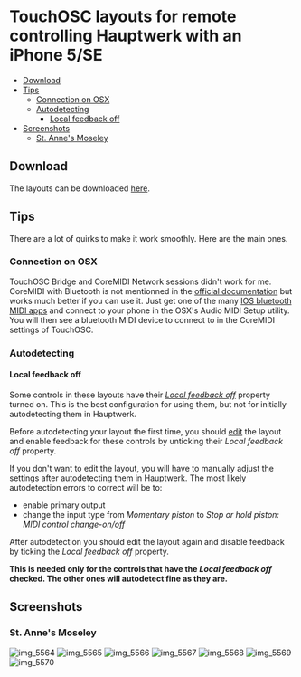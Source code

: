 # TouchOSC layouts for remote controlling Hauptwerk with an iPhone 5/SE

- [Download](#download)
- [Tips](#tips)
    - [Connection on OSX](#connection-on-osx)
    - [Autodetecting](#autodetecting)
        - [Local feedback off](#local-feedback-off)
- [Screenshots](#screenshots)
    - [St. Anne's Moseley](#st-annes-moseley)

## Download

The layouts can be downloaded [here](touchosc).

## Tips

There are a lot of quirks to make it work smoothly. Here are the main ones.

### Connection on OSX

TouchOSC Bridge and CoreMIDI Network sessions didn't work for me. CoreMIDI with Bluetooth is not mentionned in the  [official documentation](http://hexler.net/docs/touchosc-configuration-connections-coremidi) but works much better if you can use it. Just get one of the many [IOS bluetooth MIDI apps](https://www.google.com/search?q=IOS+bluetooth+MIDI+app) and connect to your phone in the OSX's Audio MIDI Setup utility. You will then see a bluetooth MIDI device to connect to in the CoreMIDI settings of TouchOSC.

### Autodetecting

#### Local feedback off

Some controls in these layouts have their [_Local feedback off_](http://hexler.net/docs/touchosc-controls-reference#push) property turned on. This is the best configuration for using them, but not for initially autodetecting them in Hauptwerk.

Before autodetecting your layout the first time, you should [edit](http://hexler.net/docs/touchosc-editor) the layout and enable feedback for these controls by unticking their _Local feedback off_ property. 

If you don't want to edit the layout, you will have to manually adjust the settings after autodetecting them in Hauptwerk. The most likely autodetection errors to correct will be to:
- enable primary output
- change the input type from _Momentary piston_ to _Stop or hold piston: MIDI control change-on/off_

After autodetection you should edit the layout again and disable feedback by ticking the _Local feedback off_ property.

**This is needed only for the controls that have the _Local feedback off_ checked. The other ones will autodetect fine as they are.**

## Screenshots

### St. Anne's Moseley

![img_5564](https://cloud.githubusercontent.com/assets/1298013/21754854/cd817a42-d5d6-11e6-8a72-3267fa31028b.PNG)
![img_5565](https://cloud.githubusercontent.com/assets/1298013/21754855/cd887d7e-d5d6-11e6-81b0-022becb189b4.PNG)
![img_5566](https://cloud.githubusercontent.com/assets/1298013/21754856/cd897ce2-d5d6-11e6-9011-0095a72809b4.PNG)
![img_5567](https://cloud.githubusercontent.com/assets/1298013/21754859/cd8d360c-d5d6-11e6-825d-31b5f52948e4.PNG)
![img_5568](https://cloud.githubusercontent.com/assets/1298013/21754857/cd8aa96e-d5d6-11e6-8bc7-9772542fea74.PNG)
![img_5569](https://cloud.githubusercontent.com/assets/1298013/21754860/cd8d6bcc-d5d6-11e6-9722-e66ab29a3a09.PNG)
![img_5570](https://cloud.githubusercontent.com/assets/1298013/21754858/cd8b6d5e-d5d6-11e6-8f09-ccb5a1a8d327.PNG)
